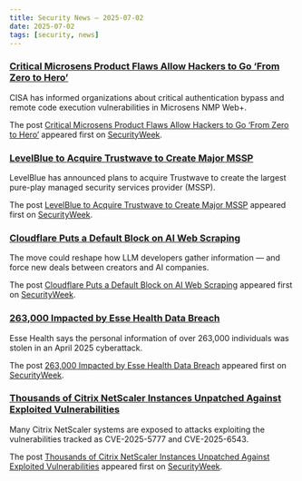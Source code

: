 ```yaml
---
title: Security News – 2025-07-02
date: 2025-07-02
tags: [security, news]
---
```


### [Critical Microsens Product Flaws Allow Hackers to Go ‘From Zero to Hero’](https://www.securityweek.com/critical-microsens-product-flaws-allow-hackers-to-go-from-zero-to-hero/)

<p>CISA has informed organizations about critical authentication bypass and remote code execution vulnerabilities in Microsens NMP Web+.</p>
<p>The post <a href="https://www.securityweek.com/critical-microsens-product-flaws-allow-hackers-to-go-from-zero-to-hero/">Critical Microsens Product Flaws Allow Hackers to Go &#8216;From Zero to Hero&#8217;</a> appeared first on <a href="https://www.securityweek.com">SecurityWeek</a>.</p>

### [LevelBlue to Acquire Trustwave to Create Major MSSP](https://www.securityweek.com/levelblue-to-acquire-trustwave-to-create-largest-mssp/)

<p>LevelBlue has announced plans to acquire Trustwave to create the largest pure-play managed security services provider (MSSP).</p>
<p>The post <a href="https://www.securityweek.com/levelblue-to-acquire-trustwave-to-create-largest-mssp/">LevelBlue to Acquire Trustwave to Create Major MSSP</a> appeared first on <a href="https://www.securityweek.com">SecurityWeek</a>.</p>

### [Cloudflare Puts a Default Block on AI Web Scraping](https://www.securityweek.com/cloudflare-puts-a-default-block-on-ai-web-scraping/)

<p>The move could reshape how LLM developers gather information — and force new deals between creators and AI companies.</p>
<p>The post <a href="https://www.securityweek.com/cloudflare-puts-a-default-block-on-ai-web-scraping/">Cloudflare Puts a Default Block on AI Web Scraping</a> appeared first on <a href="https://www.securityweek.com">SecurityWeek</a>.</p>

### [263,000 Impacted by Esse Health Data Breach](https://www.securityweek.com/263000-impacted-by-esse-health-data-breach/)

<p>Esse Health says the personal information of over 263,000 individuals was stolen in an April 2025 cyberattack.</p>
<p>The post <a href="https://www.securityweek.com/263000-impacted-by-esse-health-data-breach/">263,000 Impacted by Esse Health Data Breach</a> appeared first on <a href="https://www.securityweek.com">SecurityWeek</a>.</p>

### [Thousands of Citrix NetScaler Instances Unpatched Against Exploited Vulnerabilities](https://www.securityweek.com/thousands-of-citrix-netscaler-instances-unpatched-against-exploited-vulnerabilities/)

<p>Many Citrix NetScaler systems are exposed to attacks exploiting the vulnerabilities tracked as CVE-2025-5777 and CVE-2025-6543.</p>
<p>The post <a href="https://www.securityweek.com/thousands-of-citrix-netscaler-instances-unpatched-against-exploited-vulnerabilities/">Thousands of Citrix NetScaler Instances Unpatched Against Exploited Vulnerabilities</a> appeared first on <a href="https://www.securityweek.com">SecurityWeek</a>.</p>

